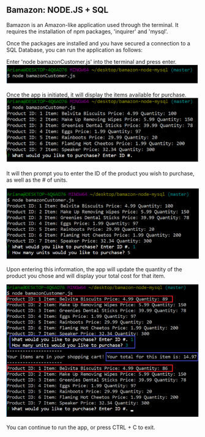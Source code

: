 <h2> Bamazon: NODE.JS + SQL </h2>

Bamazon is an Amazon-like application used through the terminal. It requires the installation of npm packages, 'inquirer' and 'mysql'.

Once the packages are installed and you have secured a connection to a SQL Database, you can run the application as follows:

Enter 'node bamazonCustomer.js' into the terminal and press enter.
![initiate](images/Initiate_App.png)

Once the app is initiated, it will display the items available for purchase.
![initiate](images/Display_items.png)

It will then prompt you to enter the ID of the product you wish to purchase, as well as the # of units.

![initiate](images/Enter_info.png)

Upon entering this information, the app will update the quantity of the product you chose and will display your total cost for that item.

![initiate](images/Output.png)

You can continue to run the app, or press CTRL + C to exit.